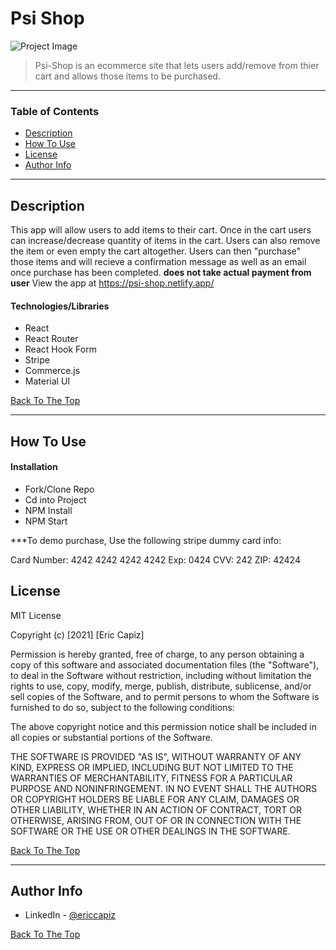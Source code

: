 # Psi Shop

![Project Image](https://i.ibb.co/wBwwW28/psi.png)

> Psi-Shop is an ecommerce site that lets users add/remove from thier cart and allows those items to be purchased.
---

### Table of Contents

- [Description](#description)
- [How To Use](#how-to-use)
- [License](#license)
- [Author Info](#author-info)

---

## Description

This app will allow users to add items to their cart. Once in the cart users can increase/decrease quantity of items in the cart. Users can also remove the item or even empty the cart altogether. Users can then "purchase" those items and will recieve a confirmation message as well as an email once purchase has been completed. **does not take actual payment from user** View the app at https://psi-shop.netlify.app/

#### Technologies/Libraries

- React
- React Router
- React Hook Form
- Stripe
- Commerce.js
- Material UI

[Back To The Top](#psi-shop)

---

## How To Use

#### Installation

- Fork/Clone Repo
- Cd into Project
- NPM Install
- NPM Start

***To demo purchase, Use the following stripe dummy card info:

Card Number: 4242 4242 4242 4242
Exp: 0424
CVV: 242
ZIP: 42424

## License

MIT License

Copyright (c) [2021] [Eric Capiz]

Permission is hereby granted, free of charge, to any person obtaining a copy
of this software and associated documentation files (the "Software"), to deal
in the Software without restriction, including without limitation the rights
to use, copy, modify, merge, publish, distribute, sublicense, and/or sell
copies of the Software, and to permit persons to whom the Software is
furnished to do so, subject to the following conditions:

The above copyright notice and this permission notice shall be included in all
copies or substantial portions of the Software.

THE SOFTWARE IS PROVIDED "AS IS", WITHOUT WARRANTY OF ANY KIND, EXPRESS OR
IMPLIED, INCLUDING BUT NOT LIMITED TO THE WARRANTIES OF MERCHANTABILITY,
FITNESS FOR A PARTICULAR PURPOSE AND NONINFRINGEMENT. IN NO EVENT SHALL THE
AUTHORS OR COPYRIGHT HOLDERS BE LIABLE FOR ANY CLAIM, DAMAGES OR OTHER
LIABILITY, WHETHER IN AN ACTION OF CONTRACT, TORT OR OTHERWISE, ARISING FROM,
OUT OF OR IN CONNECTION WITH THE SOFTWARE OR THE USE OR OTHER DEALINGS IN THE
SOFTWARE.

[Back To The Top](#psi-shop)

---

## Author Info

- LinkedIn - [@ericcapiz](https://www.linkedin.com/in/eric-capiz/)

[Back To The Top](#psi-shop)
